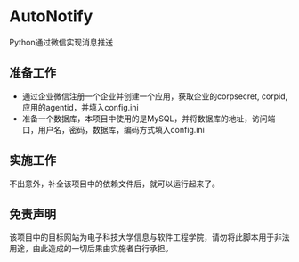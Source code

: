 # AutoNotify
Python通过微信实现消息推送

## 准备工作
* 通过企业微信注册一个企业并创建一个应用，获取企业的corpsecret, corpid, 应用的agentid，并填入config.ini
* 准备一个数据库，本项目中使用的是MySQL，并将数据库的地址，访问端口，用户名，密码，数据库，编码方式填入config.ini
## 实施工作
不出意外，补全该项目中的依赖文件后，就可以运行起来了。
## 免责声明
该项目中的目标网站为电子科技大学信息与软件工程学院，请勿将此脚本用于非法用途，由此造成的一切后果由实施者自行承担。

